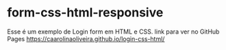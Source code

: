 # form-css-html-responsive
 
Esse é um exemplo de Login form em HTML e CSS. 
link para ver no GitHub Pages https://caarolinaoliveira.github.io/login-css-html/ 
